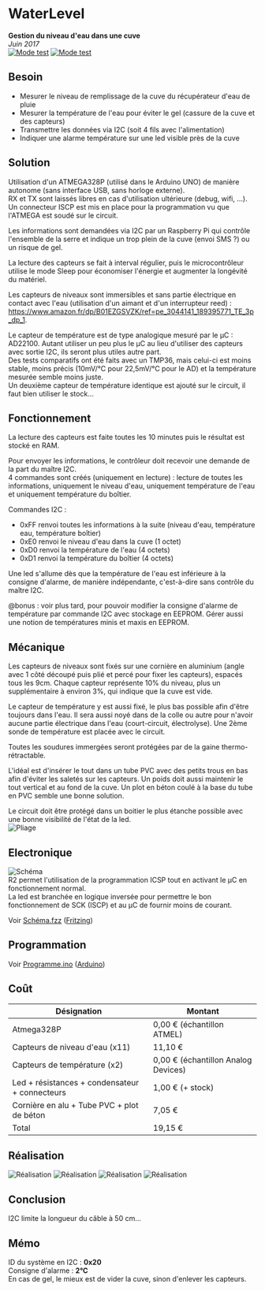 # WaterLevel
**Gestion du niveau d'eau dans une cuve**  
*Juin 2017*<br>
[![Mode test](https://img.shields.io/github/release/svacher/WaterLevel.svg)]()
[![Mode test](https://img.shields.io/badge/dev-en_cours-orange.svg)]()

## Besoin
* Mesurer le niveau de remplissage de la cuve du récupérateur d'eau de pluie
* Mesurer la température de l'eau pour éviter le gel (cassure de la cuve et des capteurs)
* Transmettre les données via I2C (soit 4 fils avec l'alimentation)
* Indiquer une alarme température sur une led visible près de la cuve

## Solution
Utilisation d'un ATMEGA328P (utilisé dans le Arduino UNO) de manière autonome (sans interface USB, sans horloge externe).  
RX et TX sont laissés libres en cas d'utilisation ultérieure (debug, wifi, …).  
Un connecteur ISCP est mis en place pour la programmation vu que l'ATMEGA est soudé sur le circuit.

Les informations sont demandées via I2C par un Raspberry Pi qui contrôle l'ensemble de la serre et indique un trop plein de la cuve (envoi SMS ?) ou un risque de gel.

La lecture des capteurs se fait à interval régulier, puis le microcontrôleur utilise le mode Sleep pour économiser l'énergie et augmenter la longévité du matériel.

Les capteurs de niveaux sont immersibles et sans partie électrique en contact avec l'eau (utilisation d'un aimant et d'un interrupteur reed) : https://www.amazon.fr/dp/B01EZGSVZK/ref=pe_3044141_189395771_TE_3p_dp_1.

Le capteur de température est de type analogique mesuré par le µC : AD22100. Autant utiliser un peu plus le µC au lieu d'utiliser des capteurs avec sortie I2C, ils seront plus utiles autre part.  
Des tests comparatifs ont été faits avec un TMP36, mais celui-ci est moins stable, moins précis (10mV/°C pour 22,5mV/°C pour le AD) et la température mesurée semble moins juste.  
Un deuxième capteur de température identique est ajouté sur le circuit, il faut bien utiliser le stock…

## Fonctionnement
La lecture des capteurs est faite toutes les 10 minutes puis le résultat est stocké en RAM.

Pour envoyer les informations, le contrôleur doit recevoir une demande de la part du maître I2C.  
4 commandes sont créés (uniquement en lecture) : lecture de toutes les informations, uniquement le niveau d'eau, uniquement température de l'eau et uniquement température du boîtier.

Commandes I2C :
- 0xFF renvoi toutes les informations à la suite (niveau d'eau, température eau, température boîtier)  
- 0xE0 renvoi le niveau d'eau dans la cuve (1 octet)  
- 0xD0 renvoi la température de l'eau (4 octets)  
- 0xD1 renvoi la température du boîtier (4 octets)  

Une led s'allume dès que la température de l'eau est inférieure à la consigne d'alarme, de manière indépendante, c'est-à-dire sans contrôle du maître I2C.

@bonus : voir plus tard, pour pouvoir modifier la consigne d'alarme de température par commande I2C avec stockage en EEPROM. Gérer aussi une notion de températures minis et maxis en EEPROM.

## Mécanique
Les capteurs de niveaux sont fixés sur une cornière en aluminium (angle avec 1 côté découpé puis plié et percé pour fixer les capteurs), espacés tous les 9cm. Chaque capteur représente 10% du niveau, plus un supplémentaire à environ 3%, qui indique que la cuve est vide.

Le capteur de température y est aussi fixé, le plus bas possible afin d'être toujours dans l'eau. Il sera aussi noyé dans de la colle ou autre pour n'avoir aucune partie électrique dans l'eau (court-circuit, électrolyse). Une 2ème sonde de température est placée avec le circuit.

Toutes les soudures immergées seront protégées par de la gaine thermo-rétractable.

L'idéal est d'insérer le tout dans un tube PVC avec des petits trous en bas afin d'éviter les saletés sur les capteurs. Un poids doit aussi maintenir le tout vertical et au fond de la cuve. Un plot en béton coulé à la base du tube en PVC semble une bonne solution.

Le circuit doit être protégé dans un boitier le plus étanche possible avec une bonne visibilité de l'état de la led.  
![Pliage](https://github.com/svacher/WaterLevel/blob/master/docs/image1.png)

## Electronique
![Schéma](https://github.com/svacher/WaterLevel/blob/master/docs/image4.png)  
R2 permet l'utilisation de la programmation ICSP tout en activant le µC en fonctionnement normal.  
La led est branchée en logique inversée pour permettre le bon fonctionnement de SCK (ISCP) et au µC de fournir moins de courant.

Voir [Schéma.fzz](https://github.com/svacher/WaterLevel/blob/master/Schéma.fzz) ([Fritzing](http://fritzing.org/download/))

## Programmation
Voir [Programme.ino](https://github.com/svacher/WaterLevel/blob/master/Programme.ino) ([Arduino](https://www.arduino.cc/en/Main/Software))

## Coût
Désignation | Montant
-- | --
Atmega328P | 0,00 € (échantillon ATMEL)
Capteurs de niveau d'eau (x11) | 11,10 €
Capteurs de température (x2) | 0,00 € (échantillon Analog Devices)
Led + résistances + condensateur + connecteurs | 1,00 € (+ stock)
Cornière en alu + Tube PVC + plot de béton | 7,05 €
Total | 19,15 €

## Réalisation
![Réalisation](https://github.com/svacher/WaterLevel/blob/master/docs/image3.png)
![Réalisation](https://github.com/svacher/WaterLevel/blob/master/docs/image2.jpg)
![Réalisation](https://github.com/svacher/WaterLevel/blob/master/docs/image5.jpg)
![Réalisation](https://github.com/svacher/WaterLevel/blob/master/docs/image6.jpg)

## Conclusion
I2C limite la longueur du câble à 50 cm...

## Mémo
ID du système en I2C : **0x20**  
Consigne d'alarme : **2°C**  
En cas de gel, le mieux est de vider la cuve, sinon d'enlever les capteurs.
